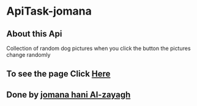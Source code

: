 # ApiTask-jomana
## About this Api
Collection of random dog pictures when you click the button the pictures change randomly
## To see the page Click [Here]( https://gsg-cf05.github.io/ApiTask-jomana/)
## Done by [jomana hani Al-zayagh](https://github.com/Jomanahani)